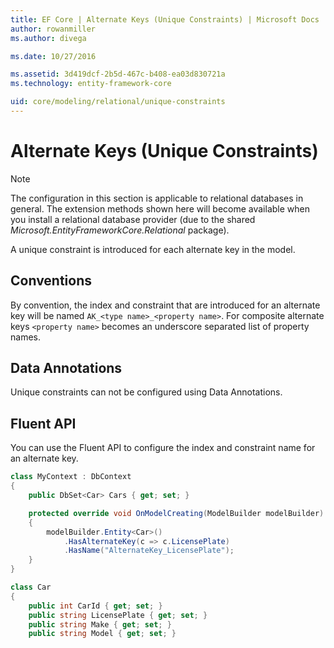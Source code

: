 ```yaml
---
title: EF Core | Alternate Keys (Unique Constraints) | Microsoft Docs
author: rowanmiller
ms.author: divega

ms.date: 10/27/2016

ms.assetid: 3d419dcf-2b5d-467c-b408-ea03d830721a
ms.technology: entity-framework-core

uid: core/modeling/relational/unique-constraints
---
```

# Alternate Keys (Unique Constraints)

> [!NOTE]
> The configuration in this section is applicable to relational databases in general. The extension methods shown here will become available when you install a relational database provider (due to the shared *Microsoft.EntityFrameworkCore.Relational* package).

A unique constraint is introduced for each alternate key in the model.

## Conventions

By convention, the index and constraint that are introduced for an alternate key will be named `AK_<type name>_<property name>`. For composite alternate keys `<property name>` becomes an underscore separated list of property names.

## Data Annotations

Unique constraints can not be configured using Data Annotations.

## Fluent API

You can use the Fluent API to configure the index and constraint name for an alternate key.

<!-- [!code-csharp[Main](samples/core/relational/Modeling/FluentAPI/Samples/Relational/AlternateKeyName.cs?highlight=9)] -->
````csharp
class MyContext : DbContext
{
    public DbSet<Car> Cars { get; set; }

    protected override void OnModelCreating(ModelBuilder modelBuilder)
    {
        modelBuilder.Entity<Car>()
            .HasAlternateKey(c => c.LicensePlate)
            .HasName("AlternateKey_LicensePlate");
    }
}

class Car
{
    public int CarId { get; set; }
    public string LicensePlate { get; set; }
    public string Make { get; set; }
    public string Model { get; set; }
````
